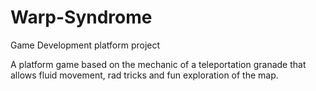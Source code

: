 # Warp-Syndrome
Game Development platform project

A platform game based on the mechanic of a teleportation granade that allows fluid movement, rad tricks and fun exploration of the map.


